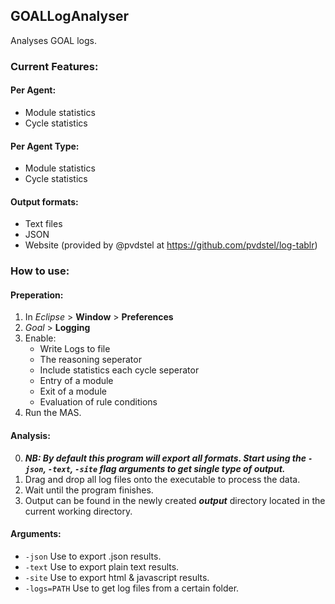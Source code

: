 ## GOALLogAnalyser
Analyses GOAL logs.

### Current Features:
#### Per Agent:
- Module statistics
- Cycle statistics
#### Per Agent Type:
- Module statistics
- Cycle statistics
#### Output formats:
- Text files
- JSON
- Website (provided by @pvdstel at https://github.com/pvdstel/log-tablr)


### How to use:
#### Preperation:
1. In _Eclipse_ > __Window__ > __Preferences__
2. _Goal_ > __Logging__
3. Enable:
    * Write Logs to file
    * The reasoning seperator
    * Include statistics each cycle seperator
    * Entry of a module
    * Exit of a module
    * Evaluation of rule conditions
4. Run the MAS.
#### Analysis:
0. __*NB: By default this program will export all formats. Start using the `-json`, `-text`, `-site` flag arguments to get single type of output.*__
1. Drag and drop all log files onto the executable to process the data.
2. Wait until the program finishes.
3. Output can be found in the newly created __*output*__ directory located in the current working directory.
#### Arguments:
- `-json` Use to export .json results.
- `-text` Use to export plain text results.
- `-site` Use to export html & javascript results.
- `-logs=PATH` Use to get log files from a certain folder.
